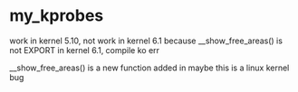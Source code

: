 # my_kprobes


work in kernel 5.10, not work in kernel 6.1
because __show_free_areas() is not EXPORT in kernel 6.1, compile ko err


__show_free_areas() is a new function added in 
maybe this is a linux kernel bug
